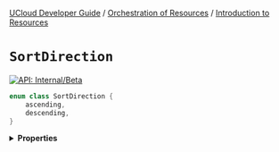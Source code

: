 [UCloud Developer Guide](/docs/developer-guide/README.md) / [Orchestration of Resources](/docs/developer-guide/orchestration/README.md) / [Introduction to Resources](/docs/developer-guide/orchestration/resources.md)

# `SortDirection`


[![API: Internal/Beta](https://img.shields.io/static/v1?label=API&message=Internal/Beta&color=red&style=flat-square)](/docs/developer-guide/core/api-conventions.md)



```kotlin
enum class SortDirection {
    ascending,
    descending,
}
```

<details>
<summary>
<b>Properties</b>
</summary>

<details>
<summary>
<code>ascending</code>
</summary>





</details>

<details>
<summary>
<code>descending</code>
</summary>





</details>



</details>


